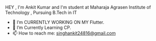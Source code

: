    HEY , I'm Ankit Kumar and I'm student at Maharaja Agrasen Institute of Technology , Pursuing B.Tech in IT
* 🌱 I’m CURRENTLY WORKING ON MY Flutter.
* 💞️ I’m Currently Learning CP.
* 📫 How to reach me: singhankit24816@gmail.com

<!---
ANKITKUMAR-10/ANKITKUMAR-10 is a ✨ special ✨ repository because its `README.md` (this file) appears on your GitHub profile.
You can click the Preview link to take a look at your changes.
--->
